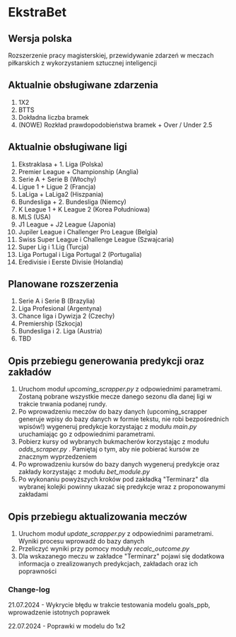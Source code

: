 # EkstraBet

## Wersja polska
Rozszerzenie pracy magisterskiej, przewidywanie zdarzeń w meczach piłkarskich z wykorzystaniem sztucznej inteligencji

## Aktualnie obsługiwane zdarzenia
1. 1X2
2. BTTS
3. Dokładna liczba bramek
4. (NOWE) Rozkład prawdopodobieństwa bramek + Over / Under 2.5

## Aktualnie obsługiwane ligi
1. Ekstraklasa + 1. Liga (Polska)
2. Premier League + Championship (Anglia)
3. Serie A + Serie B (Włochy)
4. Ligue 1 + Ligue 2 (Francja)
5. LaLiga + LaLiga2 (Hiszpania)
6. Bundesliga + 2. Bundesliga (Niemcy)
7. K League 1 + K League 2 (Korea Południowa)
8. MLS (USA)
9. J1 League + J2 League (Japonia)
10. Jupiler League i Challenger Pro League (Belgia)
11. Swiss Super League i Challenge League (Szwajcaria)
12. Super Lig i 1.Lig (Turcja)
13. Liga Portugal i Liga Portugal 2 (Portugalia)
14. Eredivisie i Eerste Divisie (Holandia)

## Planowane rozszerzenia
1. Serie A i Serie B (Brazylia)
2. Liga Profesional (Argentyna)
3. Chance liga i Dywizja 2 (Czechy)
4. Premiership (Szkocja)
5. Bundesliga i 2. Liga (Austria)
6. TBD


## Opis przebiegu generowania predykcji oraz zakładów
1. Uruchom moduł <i> upcoming_scrapper.py </i> z odpowiednimi parametrami. Zostaną pobrane wszystkie mecze danego sezonu dla danej ligi w trakcie trwania podanej rundy.
2. Po wprowadzeniu meczów do bazy danych (upcoming_scrapper generuje wpisy do bazy danych w formie tekstu, nie robi bezpośrednich wpisów!) wygeneruj predykcje korzystając z modułu <i> main.py </i> uruchamiając go z odpowiednimi parametrami.
3. Pobierz kursy od wybranych bukmacherów korzystając z modułu <i> odds_scraper.py </i>. Pamiętaj o tym, aby nie pobierać kursów ze znacznym wyprzedzeniem
4. Po wprowadzeniu kursów do bazy danych wygeneruj predykcje oraz zakłady korzystając z modułu <i> bet_module.py </i>
5. Po wykonaniu powyższych kroków pod zakładką "Terminarz" dla wybranej kolejki powinny ukazać się predykcje wraz z proponowanymi zakładami

## Opis przebiegu aktualizowania meczów
1. Uruchom moduł <i> update_scrapper.py </i> z odpowiednimi parametrami. Wyniki procesu wprowadź do bazy danych
2. Przeliczyć wyniki przy pomocy moduły <i> recalc_outcome.py</i>
2. Dla wskazanego meczu w zakładce "Terminarz" pojawi się dodatkowa informacja o zrealizowanych predykcjach, zakładach oraz ich poprawności


### Change-log
21.07.2024 - Wykrycie błędu w trakcie testowania modelu goals_ppb, wprowadzenie istotnych poprawek

22.07.2024 - Poprawki w modelu do 1x2